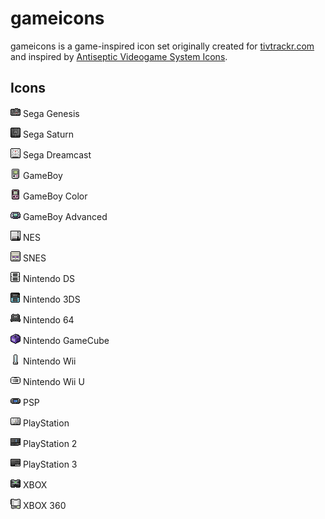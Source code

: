 # gameicons

gameicons is a game-inspired icon set originally created for [tivtrackr.com](tivtrackr.com) and inspired by [Antiseptic Videogame System Icons](http://starvingartist.deviantart.com/art/Antiseptic-Videogame-Systems-23217105).

## Icons

![Sega Genesis](/icons/gen.png)     Sega Genesis

![Sega Saturn](/icons/sat.png)      Sega Saturn

![Sega Dreamcast](/icons/dc.png)    Sega Dreamcast

![GameBoy](/icons/gb.png)           GameBoy

![GameBoy Color](/icons/gbc.png)    GameBoy Color

![GameBoy Advanced](/icons/gba.png) GameBoy Advanced

![NES](/icons/nes.png)              NES

![SNES](/icons/snes.png)            SNES

![Nintendo DS](/icons/ds.png)       Nintendo DS

![Nintendo 3DS](/icons/3ds.png)     Nintendo 3DS

![Nintendo 64](/icons/n64.png)      Nintendo 64

![Nintendo GameCube](/icons/gcn.png) Nintendo GameCube

![Nintendo Wii](/icons/wii.png)     Nintendo Wii

![Nintendo Wii](/icons/wiiu.png)    Nintendo Wii U

![PlayStation Portable](/icons/psp.png) PSP

![PlayStation](/icons/psx.png)      PlayStation

![PlayStation 2](/icons/ps2.png)    PlayStation 2

![PlayStation 3](/icons/ps3.png)    PlayStation 3

![XBOX](/icons/xbox.png)            XBOX

![XBOX 360](/icons/360.png)         XBOX 360
